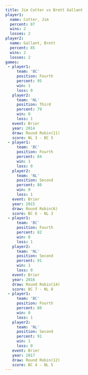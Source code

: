 ```yaml
---
title: Jim Cotter vs Brett Gallant
player1:              
  name: Cotter, Jim   
  percent: 87         
  wins: 2             
  losses: 2           
player2:              
  name: Gallant, Brett
  percent: 85         
  wins: 2             
  losses: 2           
games:
 - player1:          
     team: 'BC'      
     position: Fourth
     percent: 95     
     win: 1          
     loss: 0         
   player2:         
     team: 'NL'     
     position: Third
     percent: 79    
     win: 0         
     loss: 1        
   event: Brier         
   year: 2014           
   draw: Round Robin(11)
   score: NL 3 - BC 5   
 - player1:          
     team: 'BC'      
     position: Fourth
     percent: 84     
     win: 1          
     loss: 0         
   player2:          
     team: 'NL'      
     position: Second
     percent: 80     
     win: 0          
     loss: 1         
   event: Brier        
   year: 2015          
   draw: Round Robin(6)
   score: BC 6 - NL 3  
 - player1:          
     team: 'BC'      
     position: Fourth
     percent: 82     
     win: 0          
     loss: 1         
   player2:          
     team: 'NL'      
     position: Second
     percent: 91     
     win: 1          
     loss: 0         
   event: Brier         
   year: 2016           
   draw: Round Robin(14)
   score: BC 7 - NL 8   
 - player1:          
     team: 'BC'      
     position: Fourth
     percent: 88     
     win: 0          
     loss: 1         
   player2:          
     team: 'NL'      
     position: Second
     percent: 91     
     win: 1          
     loss: 0         
   event: Brier         
   year: 2017           
   draw: Round Robin(12)
   score: BC 4 - NL 5   
---
```

